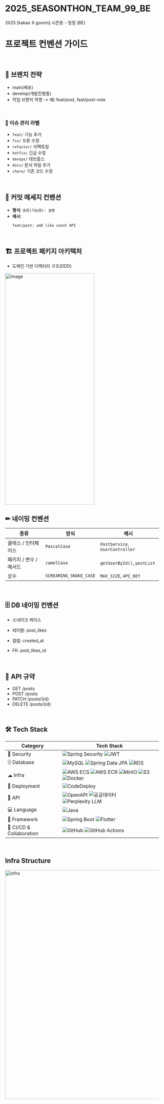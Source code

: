 # 2025_SEASONTHON_TEAM_99_BE  

2025 [kakao X goorm] 시즌톤 - 청정 (BE)  

# 프로젝트 컨벤션 가이드
  
<br>

## 🌿 브랜치 전략
- main(배포)
- develop(개발진행중)
- 작업 브랜치 작명 -> 예) feat/post, feat/post-vote
<br>

### 🔖 이슈 관리 라벨

- `feat/` 기능 추가
- `fix/` 오류 수정
- `refactor/` 리팩토링
- `hotfix/` 긴급 수정
- `devops/` 데브옵스
- `docs/` 문서 파일 추가
- `chore/` 기존 코드 수정
<br>
  
## 💬 커밋 메세지 컨벤션

- **형식**: `종류(기능명): 설명`
- **예시**:  
  ```bash
  feat/post: add like count API
  ```
  <br>

## 🏗 프로젝트 패키지 아키텍처
- 도메인 기반 디렉터리 구조(DDD)
<img width="292" height="758" alt="image" src="https://github.com/user-attachments/assets/af407255-ed0c-4f98-9f66-eaec60e1629b" />


<br>
  
## ✏ 네이밍 컨벤션
| **종류**             | **방식**               | **예시**                                |
|----------------------|------------------------|-----------------------------------------|
| 클래스 / 인터페이스   | `PascalCase`           | `PostService`, `UserController`         |
| 패키지 / 변수 / 메서드 | `camelCase`            | `getUserById()`, `postList`             |
| 상수                  | `SCREAMING_SNAKE_CASE` | `MAX_SIZE`, `API_KEY` 
<br>
  
## 🗄 DB 네이밍 컨벤션

- 스네이크 케이스

- 테이블: post_likes
- 컬럼: created_at
- FK: post_likes_id
<br>
  
## 📡 API 규약
- GET    /posts
- POST   /posts
- PATCH  /posts/{id}
- DELETE /posts/{id}
<br>
  
## 🛠 Tech Stack

| **Category** | **Tech Stack** |
|--------------|----------------|
| 🔐 Security  | ![Spring Security](https://img.shields.io/badge/Spring%20Security-6DB33F?logo=springsecurity&logoColor=white) ![JWT](https://img.shields.io/badge/JWT-black?logo=jsonwebtokens&logoColor=white) |
| 🗄 Database  | ![MySQL](https://img.shields.io/badge/MySQL-4479A1?logo=mysql&logoColor=white) ![Spring Data JPA](https://img.shields.io/badge/Spring%20Data%20JPA-6DB33F?logo=spring&logoColor=white) ![RDS](https://img.shields.io/badge/AWS%20RDS-527FFF?logo=amazonrds&logoColor=white) |
| ☁ Infra      | ![AWS ECS](https://img.shields.io/badge/AWS%20ECS-FF9900?logo=amazonecs&logoColor=white) ![AWS ECR](https://img.shields.io/badge/Amazon%20ECR-FF9900?logo=amazonaws&logoColor=white) ![MinIO](https://img.shields.io/badge/MinIO-C72E49?logo=minio&logoColor=white) ![S3](https://img.shields.io/badge/AWS%20S3-569A31?logo=amazons3&logoColor=white) ![Docker](https://img.shields.io/badge/Docker-2496ED?logo=docker&logoColor=white) |
| 🚀 Deployment | ![CodeDeploy](https://img.shields.io/badge/AWS%20CodeDeploy-6DB33F?logo=aws&logoColor=white) |
| 📡 API       | ![OpenAPI](https://img.shields.io/badge/OpenAPI-6BA539?logo=openapiinitiative&logoColor=white) ![공공데이터](https://img.shields.io/badge/OpenAPI%20Public%20Data-blue) ![Perplexity LLM](https://img.shields.io/badge/Perplexity%20LLM-7B68EE?logo=openai&logoColor=white) |
| 💻 Language  | ![Java](https://img.shields.io/badge/Java-007396?logo=java&logoColor=white) |
| 📱 Framework | ![Spring Boot](https://img.shields.io/badge/Spring%20Boot-6DB33F?logo=springboot&logoColor=white) ![Flutter](https://img.shields.io/badge/Flutter-02569B?logo=flutter&logoColor=white) |
| 🤝 CI/CD & Collaboration | ![GitHub](https://img.shields.io/badge/GitHub-181717?logo=github&logoColor=white) ![GitHub Actions](https://img.shields.io/badge/GitHub%20Actions-2088FF?logo=githubactions&logoColor=white) |
<br>
  
## Infra Structure
<img width="1404" height="750" alt="infra" src="https://github.com/user-attachments/assets/50895906-1073-4819-8d4c-da2afa2eb3c7" />
